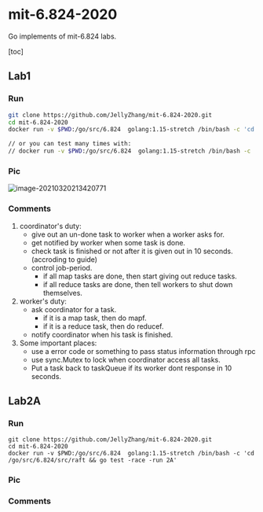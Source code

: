 # mit-6.824-2020

Go implements of mit-6.824 labs.

[toc]





## Lab1

### Run

```bash
git clone https://github.com/JellyZhang/mit-6.824-2020.git
cd mit-6.824-2020
docker run -v $PWD:/go/src/6.824  golang:1.15-stretch /bin/bash -c 'cd /go/src/6.824/src/main && bash /go/src/6.824/src/main/test-mr.sh'

// or you can test many times with:
// docker run -v $PWD:/go/src/6.824  golang:1.15-stretch /bin/bash -c 'cd /go/src/6.824/src/main && bash /go/src/6.824/src/main/test-mr-many.sh 3'
```

### Pic

![image-20210320213420771](https://tva1.sinaimg.cn/large/008eGmZEly1goqp49lpjuj30w80guq7s.jpg)

### Comments

1. coordinator's duty:
   - give out an un-done task to worker when a worker asks for.
   - get notified by worker when some task is done.
   - check task is finished or not after it is given out in 10 seconds.(accroding to guide)
   - control job-period.
     - if all map tasks are done, then start giving out reduce tasks.
     - if all reduce tasks are done, then tell workers to shut down themselves.
2. worker's duty:
   - ask coordinator for a task.
     - if it is a map task, then do mapf.
     - if it is a reduce task, then do reducef.
   - notify coordinator when his task is finished.
3. Some important places:
   - use a error code or something  to pass status information through rpc
   - use sync.Mutex to lock when coordinator access all tasks.
   - Put a task back to taskQueue if its worker dont response in 10 seconds.
   



## Lab2A

### Run

```shell
git clone https://github.com/JellyZhang/mit-6.824-2020.git
cd mit-6.824-2020
docker run -v $PWD:/go/src/6.824  golang:1.15-stretch /bin/bash -c 'cd /go/src/6.824/src/raft && go test -race -run 2A'
```



### Pic





### Comments

